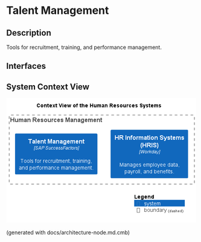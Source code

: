# Talent Management
## Description
Tools for recruitment, training, and performance management.


## Interfaces

## System Context View
![Context View of the Human Resources Systems](../../mybank/human-resources/context-view.png)


(generated with docs/architecture-node.md.cmb)
